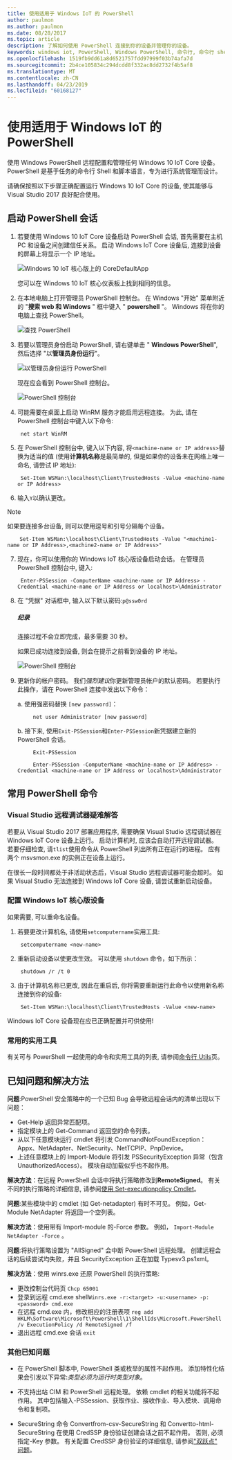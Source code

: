 ```yaml
---
title: 使用适用于 Windows IoT 的 PowerShell
author: paulmon
ms.author: paulmon
ms.date: 08/28/2017
ms.topic: article
description: 了解如何使用 PowerShell 连接到你的设备并管理你的设备。
keywords: windows iot, PowerShell, Windows PowerShell, 命令行, 命令行 shell
ms.openlocfilehash: 1519fb9dd61a8d6521757fdd97999f03b74afa7d
ms.sourcegitcommit: 2b4ce105834c294dcdd8f332ac8dd2732f4b5af8
ms.translationtype: MT
ms.contentlocale: zh-CN
ms.lasthandoff: 04/23/2019
ms.locfileid: "60168127"
---
```

# <a name="using-powershell-for-windows-iot"></a>使用适用于 Windows IoT 的 PowerShell

使用 Windows PowerShell 远程配置和管理任何 Windows 10 IoT Core 设备。
PowerShell 是基于任务的命令行 Shell 和脚本语言，专为进行系统管理而设计。

请确保按照以下步骤正确配置运行 Windows 10 IoT Core 的设备, 使其能够与 Visual Studio 2017 良好配合使用。

## <a name="initiating-a-powershell-session"></a>启动 PowerShell 会话
1. 若要使用 Windows 10 IoT Core 设备启动 PowerShell 会话, 首先需要在主机 PC 和设备之间创建信任关系。 启动 Windows IoT Core 设备后, 连接到设备的屏幕上将显示一个 IP 地址。

    ![Windows 10 IoT 核心版上的 CoreDefaultApp](../media/PowerShell/DefaultApp.png)

   您可以在 Windows 10 IoT 核心仪表板上找到相同的信息。

2. 在本地电脑上打开管理员 PowerShell 控制台。 在 Windows "开始" 菜单附近的 "**搜索 web 和 Windows** " 框中键入 " **powershell** "。 Windows 将在你的电脑上查找 PowerShell。

    ![查找 PowerShell](../media/PowerShell/start-ps.png)

3. 若要以管理员身份启动 PowerShell, 请右键单击 " **Windows PowerShell**", 然后选择 "以**管理员身份运行**"。

    ![以管理员身份运行 PowerShell](../media/PowerShell/start-ps2.png)

   现在应会看到 PowerShell 控制台。

    ![PowerShell 控制台](../media/PowerShell/ps.PNG)

4. 可能需要在桌面上启动 WinRM 服务才能启用远程连接。 为此, 请在 PowerShell 控制台中键入以下命令:

        net start WinRM

5. 在 PowerShell 控制台中, 键入以下内容, 将`<machine-name or IP address>`替换为适当的值 (使用**计算机名称**是最简单的, 但是如果你的设备未在网络上唯一命名, 请尝试 IP 地址):

        Set-Item WSMan:\localhost\Client\TrustedHosts -Value <machine-name or IP Address>

6. 输入`Y`以确认更改。

> [!NOTE]
> 如果要连接多台设备, 则可以使用逗号和引号分隔每个设备。
        
        Set-Item WSMan:\localhost\Client\TrustedHosts -Value "<machine1-name or IP Address>,<machine2-name or IP Address>"
    
7. 现在，你可以使用你的 Windows IoT 核心版设备启动会话。 在管理员 PowerShell 控制台中, 键入:

        Enter-PSSession -ComputerName <machine-name or IP Address> -Credential <machine-name or IP Address or localhost>\Administrator

8. 在 "凭据" 对话框中, 输入以下默认密码:`p@ssw0rd`
    
    <div class="alert alert-note">
      <h5><span class="win-icon win-icon-Page"></span>纪录 </h5>
      <p>连接过程不会立即完成，最多需要 30 秒。</p>
    </div>    
    
    如果已成功连接到设备, 则会在提示之前看到设备的 IP 地址。

    ![PowerShell 控制台](../media/PowerShell/ps_device.png)

9. 更新你的帐户密码。 我们*强烈建议*你更新管理员帐户的默认密码。 若要执行此操作，请在 PowerShell 连接中发出以下命令：

    a. 使用强密码替换 `[new password]`：
    
            net user Administrator [new password]
            
    b. 接下来, 使用`Exit-PSSession`和`Enter-PSSession`新凭据建立新的 PowerShell 会话。
    
            Exit-PSSession
            
            Enter-PSSession -ComputerName <machine-name or IP Address> -Credential <machine-name or IP Address or localhost>\Administrator

## <a name="commonly-used-powershell-commands"></a>常用 PowerShell 命令

### <a name="troubleshooting-with-visual-studio-remote-debugger"></a>Visual Studio 远程调试器疑难解答

若要从 Visual Studio 2017 部署应用程序, 需要确保 Visual Studio 远程调试器在 Windows IoT Core 设备上运行。 启动计算机时, 应该会自动打开远程调试器。 若要仔细检查, 请`tlist`使用命令从 PowerShell 列出所有正在运行的进程。 应有两个 msvsmon.exe 的实例正在设备上运行。

在很长一段时间都处于非活动状态后，Visual Studio 远程调试器可能会超时。 如果 Visual Studio 无法连接到 Windows IoT Core 设备, 请尝试重新启动设备。

### <a name="configure-your-windows-iot-core-device"></a>配置 Windows IoT 核心版设备

如果需要, 可以重命名设备。 

1. 若要更改计算机名, 请使用`setcomputername`实用工具:

        setcomputername <new-name>

2. 重新启动设备以使更改生效。 可以使用 `shutdown` 命令，如下所示：

        shutdown /r /t 0

3. 由于计算机名称已更改, 因此在重启后, 你将需要重新运行此命令以使用新名称连接到你的设备:

        Set-Item WSMan:\localhost\Client\TrustedHosts -Value <new-name>
        
Windows IoT Core 设备现在应已正确配置并可供使用!

### <a name="commonly-used-utilities"></a>常用的实用工具

有关可与 PowerShell 一起使用的命令和实用工具的列表, 请参阅[命令行 Utils](../manage-your-device/CommandLineUtils.md)页。

## <a name="known-issues-and-workarounds"></a>已知问题和解决方法

**问题**:PowerShell 安全策略中的一个已知 Bug 会导致远程会话内的清单出现以下问题：
* Get-Help 返回异常匹配项。
* 指定模块上的 Get-Command 返回空的命令列表。
* 从以下任意模块运行 cmdlet 将引发 CommandNotFoundException：Appx、NetAdapter、NetSecurity、NetTCPIP、PnpDevice。
* 上述任意模块上的 Import-Module 将引发 PSSecurityException 异常（包含 UnauthorizedAccess）。 模块自动加载似乎也不起作用。

**解决方法**：在远程 PowerShell 会话中将执行策略修改到**RemoteSigned**。 有关不同的执行策略的详细信息, 请参阅[使用 Set-executionpolicy Cmdlet](https://technet.microsoft.com/library/ee176961.aspx)。

**问题**:某些模块中的 cmdlet (如 Get-netadapter) 有时不可见。 例如，Get-Module NetAdapter 将返回一个空列表。 

**解决方法**：使用带有 Import-module 的-Force 参数。 例如， `Import-Module NetAdapter -Force` 。

**问题**:将执行策略设置为 "AllSigned" 会中断 PowerShell 远程处理。 创建远程会话的后续尝试均失败，并且 SecurityException 正在加载 Typesv3.ps1xml。 

**解决方法**：使用 winrs.exe 还原 PowerShell 的执行策略:
* 更改控制台代码页 `Chcp 65001`
* 登录到远程 cmd.exe shell`Winrs.exe -r:<target> -u:<username> -p:<password> cmd.exe`
* 在远程 cmd.exe 内，修改相应的注册表项 `reg add HKLM\Software\Microsoft\PowerShell\1\ShellIds\Microsoft.PowerShell /v ExecutionPolicy /d RemoteSigned /f`
* 退出远程 cmd.exe 会话 `exit`

### <a name="other-known-issues"></a>其他已知问题

- 在 PowerShell 脚本中, PowerShell 类或枚举的属性不起作用。 添加特性化结果会引发以下异常:*类型必须为运行时类型对象*。

- 不支持出站 CIM 和 PowerShell 远程处理。 依赖 cmdlet 的相关功能将不起作用。 其中包括输入-PSSession、获取作业、接收作业、导入模块、调用命令和复制项。

- SecureString 命令 Convertfrom-csv-SecureString 和 Convertto-html-SecureString 在使用 CredSSP 身份验证创建会话之前不起作用。 否则, 必须指定-Key 参数。 有关配置 CredSSP 身份验证的详细信息, 请参阅["双跃点" 问题](http://blogs.msdn.com/b/clustering/archive/2009/06/25/9803001.aspx)。


